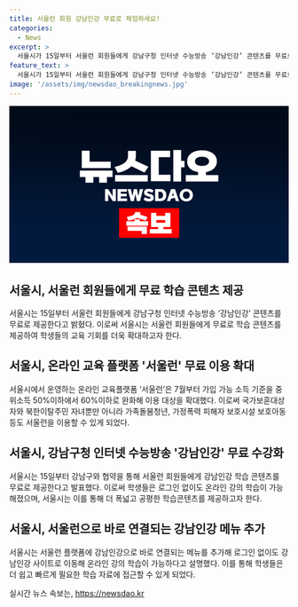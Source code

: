 ```yaml
---
title: 서울런 회원 강남인강 무료로 체험하세요!
categories:
  - News
excerpt: >
  서울시가 15일부터 서울런 회원들에게 강남구청 인터넷 수능방송 ‘강남인강’ 콘텐츠를 무료로 제공한다. 이로써 로그인 없이 바로 연결이 가능하며, 서울런은 가입 가능 소득 기준을 완화하여 이용 대상을 확대한다. 또한, 서울시는 3년차를 맞는 서울런이 학생 성적 향상과 사교육비 감소 등의 성과를 내고 있다고 보고 있다고 밝혔다. 구종원 서울시 평생교육국장은 서울런 수강생들에게 더 폭넓고 공평한 학습콘텐츠를 제공할 수 있게 됐다며 앞으로도 더 튼튼한 교육사다리가 돼 줄 지원을 펼쳐나가겠다고 말했다.
feature_text: >
  서울시가 15일부터 서울런 회원들에게 강남구청 인터넷 수능방송 ‘강남인강’ 콘텐츠를 무료로 제공한다. 이로써 로그인 없이 바로 연결이 가능하며, 서울런은 가입 가능 소득 기준을 완화하여 이용 대상을 확대한다. 또한, 서울시는 3년차를 맞는 서울런이 학생 성적 향상과 사교육비 감소 등의 성과를 내고 있다고 보고 있다고 밝혔다. 구종원 서울시 평생교육국장은 서울런 수강생들에게 더 폭넓고 공평한 학습콘텐츠를 제공할 수 있게 됐다며 앞으로도 더 튼튼한 교육사다리가 돼 줄 지원을 펼쳐나가겠다고 말했다.
image: '/assets/img/newsdao_breakingnews.jpg'
---
```


<p><img src="/assets/img/newsdao_breakingnews.jpg" alt="ontimetimes 속보" /></p>

<h2 data-ke-size="size26">서울시, 서울런 회원들에게 무료 학습 콘텐츠 제공</h2>

<p data-ke-size="size16">서울시는 15일부터 서울런 회원들에게 강남구청 인터넷 수능방송 ‘강남인강’ 콘텐츠를 무료로 제공한다고 밝혔다. 이로써 서울시는 서울런 회원들에게 무료로 학습 콘텐츠를 제공하여 학생들의 교육 기회를 더욱 확대하고자 한다.</p>

<h2 data-ke-size="size26">서울시, 온라인 교육 플랫폼 '서울런' 무료 이용 확대</h2>

<p data-ke-size="size16">서울시에서 운영하는 온라인 교육플랫폼 ‘서울런’은 7월부터 가입 가능 소득 기준을 중위소득 50%이하에서 60%이하로 완화해 이용 대상을 확대했다. 이로써 국가보훈대상자와 북한이탈주민 자녀뿐만 아니라 가족돌봄청년, 가정폭력 피해자 보호시설 보호아동 등도 서울런을 이용할 수 있게 되었다.</p>

<h2 data-ke-size="size26">서울시, 강남구청 인터넷 수능방송 '강남인강' 무료 수강화</h2>

<p data-ke-size="size16">서울시는 15일부터 강남구와 협약을 통해 서울런 회원들에게 강남인강 학습 콘텐츠를 무료로 제공한다고 발표했다. 이로써 학생들은 로그인 없이도 온라인 강의 학습이 가능해졌으며, 서울시는 이를 통해 더 폭넓고 공평한 학습콘텐츠를 제공하고자 한다.</p>

<h2 data-ke-size="size26">서울시, 서울런으로 바로 연결되는 강남인강 메뉴 추가</h2>

<p data-ke-size="size16">서울시는 서울런 플랫폼에 강남인강으로 바로 연결되는 메뉴를 추가해 로그인 없이도 강남인강 사이트로 이동해 온라인 강의 학습이 가능하다고 설명했다. 이를 통해 학생들은 더 쉽고 빠르게 필요한 학습 자료에 접근할 수 있게 되었다.</p>
실시간 뉴스 속보는, <a href="https://newsdao.kr" rel="dofollow">https://newsdao.kr</a>


